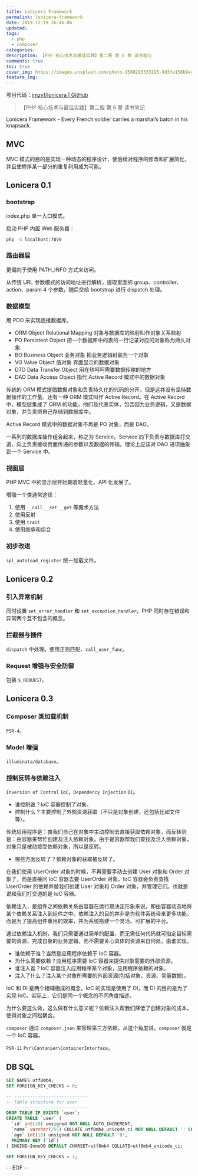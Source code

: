 ```yaml
---
title: Lonicera Framework
permalink: lonicera-framework
date: 2019-12-19 16:46:06
updated:
tags:
  - php
  - composer
categories:
description: 【PHP 核心技术与最佳实践】第二版 第 6 章 读书笔记
comments: true
toc: true
cover_img: https://images.unsplash.com/photo-1500293333195-9d3fe158b9e4?ixlib=rb-1.2.1&ixid=eyJhcHBfaWQiOjEyMDd9&auto=format&fit=crop&w=480&q=80
feature_img:
---
```


项目代码：[imzyf/lonicera | GitHub](https://github.com/imzyf/lonicera)

> 【PHP 核心技术与最佳实践】第二版 第 6 章 读书笔记

Lonicera Framework - Every French soldier carries a marshal’s baton in his knapsack.

## MVC

MVC 模式的目的是实现一种动态的程序设计，使后续对程序的修改和扩展简化，并且使程序某一部分的重复利用成为可能。

## Lonicera 0.1

### bootstrap

index.php 单一入口模式。

启动 PHP 内置 Web 服务器：

```bash
php -S localhost:7070
```

### 路由器层

更偏向于使用 PATH_INFO 方式来访问。

从传统 URL 参数模式的访问地址进行解析，提取里面的 group、controller、action、param 4 个参数，随后交给 bootstrap 进行 dispatch 处理。

### 数据模型

用 PDO 来实现连接数据库。

- ORM Object Relational Mapping 对象与数据库的映射叫作对象关系映射
- PO Persistent Object 把一个数据库中的表的一行记录对应的对象称为持久对象
- BO Business Object 业务对象 把业务逻辑封装为一个对象
- VO Value Object 值对象 界面显示的数据对象
- DTO Data Transfer Object 用在热呵呵需要数据传输的地方
- DAO Data Access Object 指代 Active Record 模式中的数据对象

传统的 ORM 模式提倡数据对象和负责持久化的代码的分开，但是这并没有坚持数据操作的工作量。还有一种 ORM 模式叫作 Active Record。在 Active Record 中，模型层集成了 ORM 的功能，他们及代表实体，包含因为业务逻辑，又是数据对象，并负责把自己存储到数据库中。

Active Record 模式中的数据对象不再是 PO 对象，而是 DAO。

一系列的数据库操作组合起来，称之为 Service。Service 向下负责与数据库打交道，向上负责接收页面传递的参数以及数据的传输。理论上应该对 DAO 进项抽象到一个 Service 中。

### 视图层

PHP MVC 中的显示层开始朝着轻量化、API 化发展了。

增强一个类通常途径：

1. 使用 `__call` `__set` `__get` 等魔术方法
2. 使用反射
3. 使用 `trait`
4. 使用继承和组合

### 初步改进

`spl_autoload_register` 统一加载文件。

## Lonicera 0.2

### 引入异常机制

同时设置 `set_error_handler` 和 `set_exception_handler`。PHP 同时存在错误和异常两个互不包含的概念。

### 拦截器与插件

`dispatch` 中处理。使用正则匹配、`call_user_func`。

### Request 增强与安全防御

包装 `$_REQUEST`。

## Lonicera 0.3

### Composer 类加载机制

`PSR-4`。

### Model 增强

`illuminata/database`。

### 控制反转与依赖注入

`Inversion of Control` `IoC`，`Dependency Injection` `DI`。

- 谁控制谁？IoC 容器控制了对象。
- 控制什么？主要控制了外部资源获取（不只是对象创建，还包括比如文件等）。

传统应用程序是：由我们自己在对象中主动控制去直接获取依赖对象，而反转则是：由容器来帮忙创建及注入依赖对象。由于是容器帮我们查找及注入依赖对象，对象只是被动接受依赖对象，所以是反转。

- 哪些方面反转了？依赖对象的获取被反转了。

在我们使用 UserOrder 对象的时候，不再需要手动去创建 User 对象和 Order 对象了，而是直接问 IoC 容器去要 UserOrder 对象，IoC 容器会负责查找 UserOrder 的依赖并替我们创建 User 对象和 Order 对象，并管理它们。也就是说和我们打交道的是 IoC 容器。

依赖注入，是组件之间依赖关系由容器在运行期决定形象来说，即由容器动态地将某个依赖关系注入到组件之中。依赖注入的目的并非是为软件系统带来更多功能，而是为了提高组件重用的效率，并为系统搭建一个灵活、可扩展的平台。

通过依赖注入机制，我们只需要通过简单的配置，而无需任何代码就可指定目标需要的资源，完成自身的业务逻辑，而不需要关心具体的资源来自何处，由谁实现。

- 谁依赖于谁？当然是应用程序依赖于 IoC 容器。
- 为什么需要依赖？应用程序需要 IoC 容器来提供对象需要的外部资源。
- 谁注入谁？IoC 容器注入应用程序某个对象，应用程序依赖的对象。
- 注入了什么？注入某个对象所需要的外部资源(包括对象、资源、常量数据)。

IoC 和 DI 是两个相辅相成的概念，IoC 的实现是使用了 DI，而 DI 的目的是为了实现 IoC。实际上，它们是同一个概念的不同角度描述。

为什么要这么做，这么做有什么意义呢？依赖注入帮我们降低了创建对象的成本，使得对象之间松耦合。

`composer` 通过 `composer.json` 来管理第三方依赖，从这个角度讲，`composer` 就是一个 IoC 容器。

`PSR-11` `Psr\Contanier\ContainerInterface`。

## DB SQL

```sql
SET NAMES utf8mb4;
SET FOREIGN_KEY_CHECKS = 0;

-- ----------------------------
-- Table structure for user
-- ----------------------------
DROP TABLE IF EXISTS `user`;
CREATE TABLE `user` (
  `id` int(10) unsigned NOT NULL AUTO_INCREMENT,
  `name` varchar(255) COLLATE utf8mb4_unicode_ci NOT NULL DEFAULT '' COMMENT '名字',
  `age` int(10) unsigned NOT NULL DEFAULT '0',
  PRIMARY KEY (`id`)
) ENGINE=InnoDB DEFAULT CHARSET=utf8mb4 COLLATE=utf8mb4_unicode_ci;

SET FOREIGN_KEY_CHECKS = 1;
```

-- EOF --
